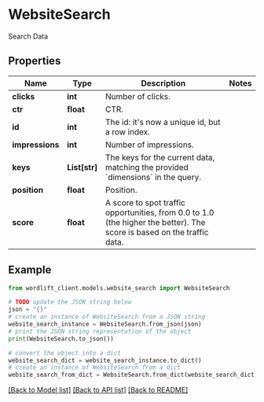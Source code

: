 # WebsiteSearch

Search Data

## Properties

Name | Type | Description | Notes
------------ | ------------- | ------------- | -------------
**clicks** | **int** | Number of clicks. | 
**ctr** | **float** | CTR. | 
**id** | **int** | The id: it&#39;s now a unique id, but a row index. | 
**impressions** | **int** | Number of impressions. | 
**keys** | **List[str]** | The keys for the current data, matching the provided &#x60;dimensions&#x60; in the query. | 
**position** | **float** | Position. | 
**score** | **float** | A score to spot traffic opportunities, from 0.0 to 1.0 (the higher the better). The score is based on the traffic data. | 

## Example

```python
from wordlift_client.models.website_search import WebsiteSearch

# TODO update the JSON string below
json = "{}"
# create an instance of WebsiteSearch from a JSON string
website_search_instance = WebsiteSearch.from_json(json)
# print the JSON string representation of the object
print(WebsiteSearch.to_json())

# convert the object into a dict
website_search_dict = website_search_instance.to_dict()
# create an instance of WebsiteSearch from a dict
website_search_from_dict = WebsiteSearch.from_dict(website_search_dict)
```
[[Back to Model list]](../README.md#documentation-for-models) [[Back to API list]](../README.md#documentation-for-api-endpoints) [[Back to README]](../README.md)



